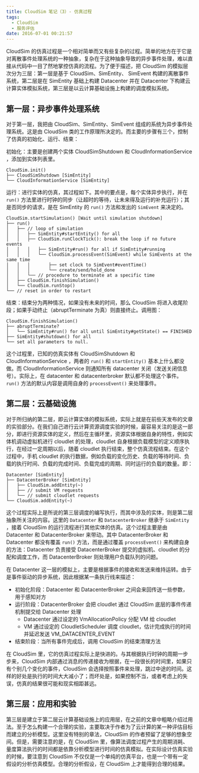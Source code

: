 ```yaml
---
title: CloudSim 笔记（3）- 仿真过程
tags:
  - CloudSim
  - 服务评估
date: 2016-07-01 00:21:57
---
```



CloudSim 的仿真过程是一个相对简单而又有些复杂的过程。简单的地方在于它是对离散事件处理系统的一种抽象，复杂在于这种抽象导致的异步事件处理，难以直接从代码中一目了然地掌控仿真的流程。为了便于描述，把 CloudSim 的模拟层次分为三层：第一层是基于 CloudSim、SimEntity、 SimEvent 构建的离散事件系统，第二层是在 SimEntity 基础上构建 Datacenter 并在 Datacenter 下构建云计算实体模拟系统，第三层是以云计算基础设施上构建的调度模拟系统。

<!-- more -->

## 第一层：异步事件处理系统

对于第一层，我把由 CloudSim、SimEntity、SimEvent 组成的系统为异步事件处理系统。这是由 CloudSim 类的工作原理所决定的。而主要的步骤有三个，控制了仿真的初始化、运行、结束：

初始化：主要是创建两个实体 CloudSimShutdown 和 CloudInformationService ，添加到实体列表里。

```
CloudSim.init()
├── CloudSimShutdown [SimEntity]
└── CloudInformationService [SimEntity]
```

运行：进行实体的仿真，其过程如下。其中的要点是，每个实体异步执行，并在 `run()` 方法里进行时钟的同步（让超时的等待，让未来得及运行的补充运行）；其是否同步的请求，是在 SimEntity 的 `run()` 方法和发出的 `SimEvent` 来决定的。

```
CloudSim.startSimulation() [Wait until simulation shutdown]
├── run()
│   ├── // loop of simulation
│   │   ├── SimEntity#startEntity() for all
│   │   ├── CloudSim.runClockTick(): break the loop if no future events
│   │   │   ├── SimEntity#run() for all if SimEntity#running
│   │   │   └── CloudSim.processEvent(SimEvent) while SimEvents at the same time
│   │   │       ├── set clock to SimEvent#eventTime()
│   │   │       └── create/send/hold_done
│   │   └── // procedure to terminate at a specific time
│   ├── CloudSim.finishSimulation()
│   └── CloudSim.runStop()
└── // reset in order to restart
```

结束：结束分为两种情况，如果没有未来的时间，那么 CloudSim 将进入收尾阶段；如果手动终止（abruptTerminate 为真）则直接终止。调用图：

```
CloudSim.finishSimulation()
├── abruptTerminate?
│   └── SimEntity#run() for all until SimEntity#getState() == FINISHED
├── SimEntity#shutdown() for all
└── set all parameters to null.
```

这个过程里，已知的仿真实体有 CloudSimShutdown 和 CloudInformationService ，两者的 `run()` 和 `startEntity()` 基本上什么都没做。而 CloudInformationService 则通知所有 datacenter 关闭（发送关闭信息号）。实际上，在 datacenter 和 datacenterbroker 默认都不处理这个事件。 `run()` 方法的默认内容是调用自身的 `processEvent()` 来处理事件。

## 第二层：云基础设施

对于所归纳的第二层，即云计算实体的模拟系统，实际上就是在前些天发布的文章的实验部分。在我们自己进行云计算资源调度实验的时候，最容易关注的是这一部分，即进行资源实体的定义，然后在主循环里，资源实体根据自身的特性，例如实体机调动虚拟机进行 cloudlet 的处理，cloudlet 自身根据负载模型的定义顺序执行，在经过一定周期以后，随着 cloudlet 执行结束，整个仿真流程结束。在这个过程中，手机 cloudlet 的执行数据，例如负载的变化历史、负载的等待时间、负载的执行时间、负载的完成时间、负载完成的周期、同时运行的负载的数量。即：

```
Datacenter [SimEntity]
├── DatacenterBroker [SimEntity]
│   ├── CloudSim.addEntity(~)
│   ├── // submit VM requests
│   └── // submit cloudlet requests
└── CloudSim.addEntity(~)
```

这个过程实际上是所说的第三层调度的编写执行，而其中涉及的实体，则是第二层抽象所关注的内容。这里的 `Datacenter` 和 `DatacenterBroker` 继承于 `SimEntity` ，接着 CloudSim 的运行流程进行其他实体的仿真。这个过程主要是由 Datacenter 和 DatacenterBroker 来带动。其中 DatacenterBroker 和 Datacenter 都没有覆盖 `run()` 方法，而是通过覆盖 `processEvent()` 来构建自身的方法：Datacenter 负责接受 DatacenterBroker 提交的虚拟机、cloudlet 的分配和调度工作，而 DatacenterBroker 则处理用户负载队列的问题。

在 Datacenter 这一层的模拟上，主要是根据事件的接收和发送来维持运转。由于是事件驱动的异步系统，因此根据某一条执行线来描述：
- 初始化阶段：Datacenter 和 DatacenterBroker 之间会来回传送一些参数，用于感知对方
- 运行阶段：DatacenterBroker 会把 cloudlet 通过 CloudSim 底层的事件传递机制提交给 Datacenter 处理
  - Datacenter 通过设定的 VmAllocationPolicy 分配 VM 给 cloudlet
  - VM 通过设定的 CloudletScheduler 调度 cloudlet，估计完成执行的时间并延迟发送 VM_DATACENTER_EVENT
- 结束阶段：当所有事件完成后，调用 CloudSim 的结束清理方法

在 CloudSim 里，它的仿真过程实际上是快进的。与其根据执行时钟的周期一步步来，CloudSim 内部通过消息的传递接收为根据，在一段很长的时间里，如果只有个别几个变化的事件，CloudSim 会选择按照事件来处理，跳过中途的时间。这样的好处是执行的时间大大减小了；而坏处是，如果控制不当，或者考虑上的失误，仿真的结果很可能和现实相距甚远。

## 第三层：应用和实验

第三层是建立于第二层云计算基础设施上的应用层，在之前的文章中粗略介绍过用法。至于怎么构建一个合理的实验，主要取决于作者为了云计算的某一种评估目标而建立的分析模型。这里没有特别的章法，CloudSim 的作者预留了足够的想象空间。但是，需要注意的是，在 CloudSim 里，像算法调度过程产生的周期消耗、量度算法执行的时间都是依靠分析模型进行时间的仿真模拟。在实际设计仿真实验的时候，要注意到 CloudSim 不仅仅是一个单纯的仿真平台，也是一个带有一定假设的分析仿真模型。合理的分析假设，在 CloudSim 上才能得到合理的结果。
